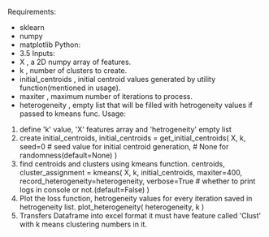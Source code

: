 Requirements:
  - sklearn
  - numpy
  - matplotlib
Python:
  - 3.5
Inputs:
  - X , a 2D numpy array of features.
  - k , number of clusters to create.
  - initial_centroids , initial centroid values generated by utility function(mentioned
    in usage).
  - maxiter , maximum number of iterations to process.
  - heterogeneity , empty list that will be filled with hetrogeneity values if passed
    to kmeans func.
Usage:
  1. define 'k' value, 'X' features array and 'hetrogeneity' empty list
  2. create initial_centroids,
        initial_centroids = get_initial_centroids(
            X,
            k,
            seed=0 # seed value for initial centroid generation,
                   # None for randomness(default=None)
            )
  3. find centroids and clusters using kmeans function.
        centroids, cluster_assignment = kmeans(
            X,
            k,
            initial_centroids,
            maxiter=400,
            record_heterogeneity=heterogeneity,
            verbose=True # whether to print logs in console or not.(default=False)
            )
  4. Plot the loss function, hetrogeneity values for every iteration saved in
     hetrogeneity list.
        plot_heterogeneity(
            heterogeneity,
            k
        )
  5. Transfers Dataframe into excel format it must have feature called
      'Clust' with k means clustering numbers in it.